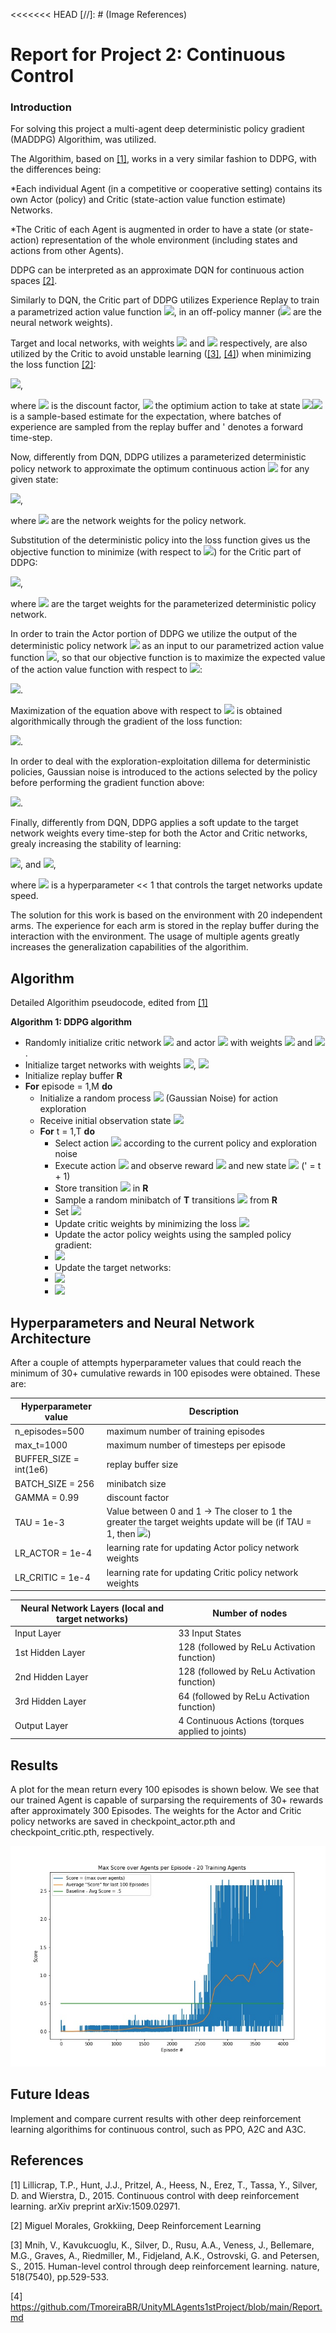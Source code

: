 <<<<<<< HEAD
[//]: # (Image References)

[image2]: https://github.com/TmoreiraBR/UnityMLAgents3rdProject/blob/main/TrainedResults.jpg  "Training Agents"

# Report for Project 2: Continuous Control

### Introduction

For solving this project a multi-agent deep deterministic policy gradient (MADDPG) Algorithim, was utilized.

The Algorithim, based on [[1]](#1), works in a very similar fashion to DDPG, with the differences being:

*Each individual Agent (in a competitive or cooperative setting) contains its own Actor (policy) and Critic (state-action value function estimate) Networks.

*The Critic of each Agent is augmented in order to have a state (or state-action) representation of the whole environment (including states and actions from other Agents).

DDPG can be interpreted as an approximate DQN for continuous action spaces [[2]](#2).

Similarly to DQN, the Critic part of DDPG utilizes Experience Replay to train a parametrized action value function <img src="https://render.githubusercontent.com/render/math?math=\hat{q}_{\pi}(s,a,\theta)">, in an off-policy manner (<img src="https://render.githubusercontent.com/render/math?math=\theta"> are the neural network weights).

Target and local networks, with weights <img src="https://render.githubusercontent.com/render/math?math=\theta_{frozen}"> and <img src="https://render.githubusercontent.com/render/math?math=\theta"> respectively, are also utilized by the Critic to avoid unstable learning ([[3]](#3), [[4]](#4)) when minimizing the loss function [[2]](#2):

<img src="https://render.githubusercontent.com/render/math?math=L(\theta) = \hat{E}_{(s,a,r',s')}[sum(r',  \gamma \hat{q}(s',a^*',\theta_{frozen})) - \hat{q}(s,a,\theta)]^2">,

where <img src="https://render.githubusercontent.com/render/math?math=\gamma"> is the discount factor, <img src="https://render.githubusercontent.com/render/math?math=a^*'"> the optimium action to take at state <img src="https://render.githubusercontent.com/render/math?math=s',"><img src="https://render.githubusercontent.com/render/math?math=\hat{E}"> is a sample-based estimate for the expectation, where batches of experience are sampled from the replay buffer and ' denotes a forward time-step.

Now, differently from DQN, DDPG utilizes a parameterized deterministic policy network to approximate the optimum continuous action <img src="https://render.githubusercontent.com/render/math?math=a^*"> for any given state:

<img src="https://render.githubusercontent.com/render/math?math=a^*' = \mu(s', \phi)">,

where <img src="https://render.githubusercontent.com/render/math?math=\phi"> are the network weights for the policy network.

Substitution of the deterministic policy into the loss function gives us the objective function to minimize (with respect to <img src="https://render.githubusercontent.com/render/math?math=\theta">) for the Critic part of DDPG:

<img src="https://render.githubusercontent.com/render/math?math=L(\theta) = \hat{E}_{(s,a,r',s')}[sum(r',  \gamma \hat{q}(s',\mu(s', \phi_{frozen}),\theta_{frozen})) - \hat{q}(s,a,\theta)]^2">,

where <img src="https://render.githubusercontent.com/render/math?math=\phi_{frozen}"> are the target weights for the parameterized deterministic policy network.

In order to train the Actor portion of DDPG we utilize the output of the deterministic policy network <img src="https://render.githubusercontent.com/render/math?math=\mu(s, \phi)"> as an input to our parametrized action value function <img src="https://render.githubusercontent.com/render/math?math=\hat{q}_{\pi}(s, \mu(s, \phi), \theta)">, so that our objective function is to maximize the expected value of the action value function with respect to <img src="https://render.githubusercontent.com/render/math?math=\phi">:

<img src="https://render.githubusercontent.com/render/math?math=J(\phi) = \hat{E}_{(s)}[\hat{q}_{\pi}(s, \mu(s, \phi), \theta)]">.

Maximization of the equation above with respect to <img src="https://render.githubusercontent.com/render/math?math=\phi"> is obtained algorithmically through the gradient of the loss function:

<img src="https://render.githubusercontent.com/render/math?math=\nabla_{\phi} J(\phi) = \hat{E}_{(s)}[\nabla_{\mu(s, \phi)}\hat{q}_{\pi}(s, \mu(s, \phi), \theta) \nabla_{\phi} \mu(s, \phi)]">.

In order to deal with the exploration-exploitation dillema for deterministic policies, Gaussian noise is introduced to the actions selected by the policy before performing the gradient function above:

<img src="https://render.githubusercontent.com/render/math?math=a_t = sum(\mu(s, \phi), G_t)">.

Finally, differently from DQN, DDPG applies a soft update to the target network weights every time-step for both the Actor and Critic networks, grealy increasing the stability of learning:

<img src="https://render.githubusercontent.com/render/math?math=\theta_{frozen} \leftarrow \tau \theta + (1-\tau) \theta">, and <img src="https://render.githubusercontent.com/render/math?math=\phi_{frozen} \leftarrow \tau \phi + (1-\tau) \phi">,

where <img src="https://render.githubusercontent.com/render/math?math=\tau"> is a hyperparameter << 1 that controls the target networks update speed.

The solution for this work is based on the environment with 20 independent arms. The experience for each arm is stored in the replay buffer during the interaction with the environment. The usage of multiple agents greatly increases the generalization capabilities of the algorithim.

## Algorithm

Detailed Algorithim pseudocode, edited from [[1]](#1)

**Algorithm 1: DDPG algorithm**
* Randomly initialize critic network <img src="https://render.githubusercontent.com/render/math?math=\hat{q}(s,a,\theta)"> and actor <img src="https://render.githubusercontent.com/render/math?math=\mu(s, \phi)"> with weights <img src="https://render.githubusercontent.com/render/math?math=\theta"> and <img src="https://render.githubusercontent.com/render/math?math=\phi">.
* Initialize target networks with weights <img src="https://render.githubusercontent.com/render/math?math=\theta_{frozen} \leftarrow \theta">, <img src="https://render.githubusercontent.com/render/math?math=\phi_{frozen} \leftarrow \phi"> 
* Initialize replay buffer **R**
* **For** episode = 1,M **do**
  * Initialize a random process <img src="https://render.githubusercontent.com/render/math?math=G"> (Gaussian Noise) for action exploration
  * Receive initial observation state <img src="https://render.githubusercontent.com/render/math?math=s_1">
  * **For** t = 1,T **do**
    * Select action <img src="https://render.githubusercontent.com/render/math?math=a_t = sum(\mu(s, \phi), G_t)">  according to the current policy and exploration noise
    * Execute action <img src="https://render.githubusercontent.com/render/math?math=a_t"> and observe reward <img src="https://render.githubusercontent.com/render/math?math=r'"> and new state <img src="https://render.githubusercontent.com/render/math?math=s'"> (' = t + 1)
    * Store transition <img src="https://render.githubusercontent.com/render/math?math=(s_t,a_t,r',s')"> in **R**
    * Sample a random minibatch of **T** transitions <img src="https://render.githubusercontent.com/render/math?math=(s_i,a_i,r',s')"> from **R**
    * Set <img src="https://render.githubusercontent.com/render/math?math=y_i=sum(r', \gamma q(s',\mu(s', \phi_{frozen}),\theta_{frozen})))">
    * Update critic weights by minimizing the loss <img src="https://render.githubusercontent.com/render/math?math=L(\theta) = \frac{1}{N}\sum_i [y_i - q(s,a,\theta)]^2">
    * Update the actor policy weights using the sampled policy gradient:
    * <img src="https://render.githubusercontent.com/render/math?math=\nabla_{\phi} J(\phi) = \frac{1}{N}\sum_i[\nabla_{\mu(s, \phi)}q(s, \mu(s, \phi), \theta) \nabla_{\phi} \mu(s, \phi)]">
    * Update the target networks:
    * <img src="https://render.githubusercontent.com/render/math?math=\theta_{frozen} \leftarrow \tau \theta + (1-\tau) \theta">
    * <img src="https://render.githubusercontent.com/render/math?math=\phi_{frozen} \leftarrow \tau \phi + (1-\tau) \phi">
    
## Hyperparameters and Neural Network Architecture

After a couple of attempts hyperparameter values that could reach the minimum of 30+ cumulative rewards in 100 episodes were obtained. These are:

Hyperparameter value  | Description
------------- | -------------
n_episodes=500  | maximum number of training episodes
max_t=1000  | maximum number of timesteps per episode
BUFFER_SIZE = int(1e6)   | replay buffer size
BATCH_SIZE = 256 | minibatch size
GAMMA = 0.99   | discount factor
TAU = 1e-3  | Value between 0 and 1 -> The closer to 1 the greater the target weights update will be (if TAU = 1, then <img src="https://render.githubusercontent.com/render/math?math=\theta_{frozen} = \theta">)
LR_ACTOR = 1e-4  | learning rate for updating Actor policy network weights
LR_CRITIC = 1e-4  | learning rate for updating Critic policy network weights

Neural Network Layers (local and target networks)  | Number of nodes 
------------- | -------------
Input Layer  | 33 Input States
1st Hidden Layer  | 128 (followed by ReLu Activation function)
2nd Hidden Layer  | 128 (followed by ReLu Activation function)
3rd Hidden Layer  | 64 (followed by ReLu Activation function)
Output Layer  | 4 Continuous Actions (torques applied to joints)


## Results

A plot for the mean return every 100 episodes is shown below. We see that our trained Agent is capable of surparsing the requirements of 30+ rewards after approximately 300 Episodes. The weights for the Actor and Critic policy networks are saved in checkpoint_actor.pth and checkpoint_critic.pth, respectively.

![Training Agents][image2]


## Future Ideas

Implement and compare current results with other deep reinforcement learning algorithims for continuous control, such as PPO, A2C and A3C.

## References
<a id="1">[1]</a> 
Lillicrap, T.P., Hunt, J.J., Pritzel, A., Heess, N., Erez, T., Tassa, Y., Silver, D. and Wierstra, D., 2015. Continuous control with deep reinforcement learning. arXiv preprint arXiv:1509.02971.

<a id="2">[2]</a> 
Miguel Morales, Grokkiing, Deep Reinforcement Learning

<a id="3">[3]</a> 
Mnih, V., Kavukcuoglu, K., Silver, D., Rusu, A.A., Veness, J., Bellemare, M.G., Graves, A., Riedmiller, M., Fidjeland, A.K., Ostrovski, G. and Petersen, S., 2015. Human-level control through deep reinforcement learning. nature, 518(7540), pp.529-533.

<a id="4">[4]</a> 
https://github.com/TmoreiraBR/UnityMLAgents1stProject/blob/main/Report.md
